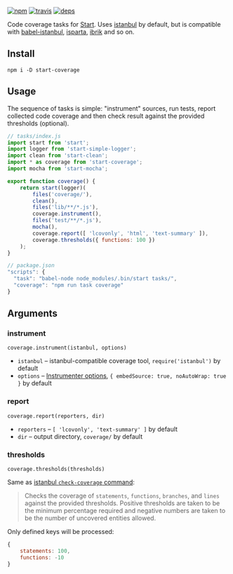 [![npm](https://img.shields.io/npm/v/start-coverage.svg?style=flat-square)](https://www.npmjs.com/package/start-coverage)
[![travis](http://img.shields.io/travis/start-runner/coverage.svg?style=flat-square)](https://travis-ci.org/start-runner/coverage)
[![deps](https://img.shields.io/gemnasium/start-runner/coverage.svg?style=flat-square)](https://gemnasium.com/start-runner/coverage)

Code coverage tasks for [Start](https://github.com/start-runner/start). Uses [istanbul](https://github.com/gotwarlost/istanbul) by default, but is compatible with [babel-istanbul](https://github.com/ambitioninc/babel-istanbul), [isparta](https://github.com/douglasduteil/isparta), [ibrik](https://github.com/Constellation/ibrik) and so on.

## Install

```
npm i -D start-coverage
```

## Usage

The sequence of tasks is simple: "instrument" sources, run tests, report collected code coverage and then check result against the provided thresholds (optional).

```js
// tasks/index.js
import start from 'start';
import logger from 'start-simple-logger';
import clean from 'start-clean';
import * as coverage from 'start-coverage';
import mocha from 'start-mocha';

export function coverage() {
    return start(logger)(
        files('coverage/'),
        clean(),
        files('lib/**/*.js'),
        coverage.instrument(),
        files('test/**/*.js'),
        mocha(),
        coverage.report([ 'lcovonly', 'html', 'text-summary' ]),
        coverage.thresholds({ functions: 100 })
    );
}
```

```js
// package.json
"scripts": {
  "task": "babel-node node_modules/.bin/start tasks/",
  "coverage": "npm run task coverage"
}
```

## Arguments

### instrument

`coverage.instrument(istanbul, options)`

* `istanbul` – istanbul-compatible coverage tool, `require('istanbul')` by default
* `options` – [Instrumenter options](https://gotwarlost.github.io/istanbul/public/apidocs/classes/Instrumenter.html#method_Instrumenter), `{ embedSource: true, noAutoWrap: true }` by default

### report

`coverage.report(reporters, dir)`

* `reporters` – `[ 'lcovonly', 'text-summary' ]` by default
* `dir` – output directory, `coverage/` by default

### thresholds

`coverage.thresholds(thresholds)`

Same as [istanbul `check-coverage` command](https://github.com/gotwarlost/istanbul#the-check-coverage-command):

> Checks the coverage of `statements`, `functions`, `branches`, and `lines` against the provided thresholds. Positive thresholds are taken to be the minimum percentage required and negative numbers are taken to be the number of uncovered entities allowed.

Only defined keys will be processed:

```js
{
    statements: 100,
    functions: -10
}
```
